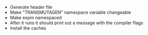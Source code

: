 - Generate header file
- Make "TRANSMUTAGEN" namespace variable changeable
- Make expm namespaced
- After it runs it should print out a message with the compiler flags
- Install the caches
